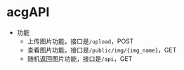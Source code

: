 # acgAPI

- 功能
  - 上传图片功能，接口是`/upload`，POST
  - 查看图片功能，接口是`/public/img/{img_name}`，GET
  - 随机返回图片功能，接口是`/api`，GET
